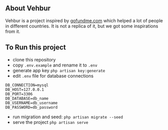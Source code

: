 ## About Vehbur

Vehbur is a project inspired by [gofundme.com](https://www.gofundme.com/) which helped a lot of people in different countries. It is not a replica of it, but we got some inspirations from it.

## To Run this project
- clone this repository
- copy `.env.example` and rename it to `.env`
- generate app key `php artisan key:generate`
- edit `.env` file for database connections
```
DB_CONNECTION=mysql
DB_HOST=127.0.0.1
DB_PORT=3306
DB_DATABASE=db_name
DB_USERNAME=db_username
DB_PASSWORD=db_password
```
- run migration and seed: `php artisan migrate --seed`
- serve the project `php artisan serve`
